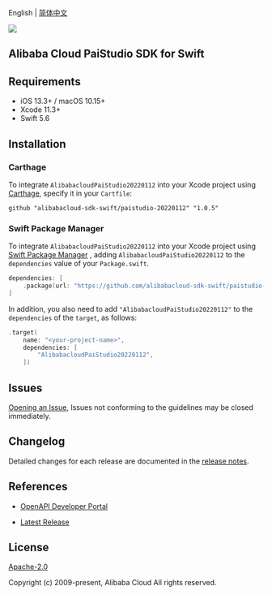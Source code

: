 English | [简体中文](README-CN.md)

![](https://aliyunsdk-pages.alicdn.com/icons/AlibabaCloud.svg)

## Alibaba Cloud PaiStudio SDK for Swift

## Requirements

- iOS 13.3+ / macOS 10.15+
- Xcode 11.3+
- Swift 5.6

## Installation

### Carthage

To integrate `AlibabacloudPaiStudio20220112` into your Xcode project using [Carthage](https://github.com/Carthage/Carthage), specify it in your `Cartfile`:

```ogdl
github "alibabacloud-sdk-swift/paistudio-20220112" "1.0.5"
```

### Swift Package Manager

To integrate `AlibabacloudPaiStudio20220112` into your Xcode project using [Swift Package Manager](https://swift.org/package-manager/) , adding `AlibabacloudPaiStudio20220112` to the `dependencies` value of your `Package.swift`.

```swift
dependencies: [
    .package(url: "https://github.com/alibabacloud-sdk-swift/paistudio-20220112.git", from: "1.0.5")
]
```

In addition, you also need to add `"AlibabacloudPaiStudio20220112"` to the `dependencies` of the `target`, as follows:

```swift
.target(
    name: "<your-project-name>",
    dependencies: [
        "AlibabacloudPaiStudio20220112",
    ])
```

## Issues

[Opening an Issue](https://github.com/alibabacloud-sdk-swift/paistudio-20220112/issues/new), Issues not conforming to the guidelines may be closed immediately.

## Changelog

Detailed changes for each release are documented in the [release notes](./ChangeLog.txt).

## References

* [OpenAPI Developer Portal](https://next.api.alibabacloud.com/home)
- [Latest Release](https://github.com/alibabacloud-sdk-swift/paistudio-20220112)

## License

[Apache-2.0](http://www.apache.org/licenses/LICENSE-2.0)

Copyright (c) 2009-present, Alibaba Cloud All rights reserved.
